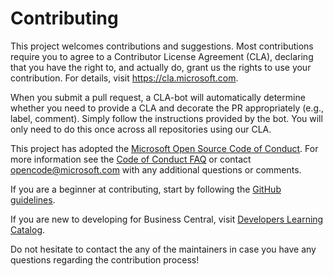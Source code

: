 # Contributing

This project welcomes contributions and suggestions. Most contributions require you to
agree to a Contributor License Agreement (CLA), declaring that you have the right to,
and actually do, grant us the rights to use your contribution. For details, visit
https://cla.microsoft.com.

When you submit a pull request, a CLA-bot will automatically determine whether you need
to provide a CLA and decorate the PR appropriately (e.g., label, comment). Simply follow the
instructions provided by the bot. You will only need to do this once across all repositories using our CLA.

This project has adopted the [Microsoft Open Source Code of Conduct](https://opensource.microsoft.com/codeofconduct/).
For more information see the [Code of Conduct FAQ](https://opensource.microsoft.com/codeofconduct/faq/)
or contact [opencode@microsoft.com](mailto:opencode@microsoft.com) with any additional questions or comments.

If you are a beginner at contributing, start by following the [GitHub guidelines](https://docs.github.com/en/get-started/quickstart/fork-a-repo).

If you are new to developing for Business Central, visit [Developers Learning Catalog](https://docs.microsoft.com/en-us/dynamics365/business-central/readiness/readiness-learning-developers).

Do not hesitate to contact the any of the maintainers in case you have any questions regarding the contribution process!